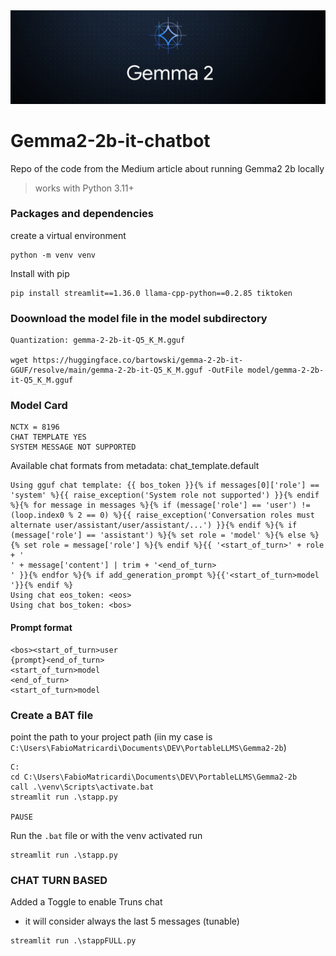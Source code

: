 <img src='https://github.com/fabiomatricardi/Gemma2-2b-it-chatbot/raw/main/images/Gemma-2-Banner.original.jpg' width=800>

# Gemma2-2b-it-chatbot
Repo of the code from the Medium article about running Gemma2 2b locally

> works with Python 3.11+

### Packages and dependencies
create a virtual environment
```
python -m venv venv
```

Install with pip
```
pip install streamlit==1.36.0 llama-cpp-python==0.2.85 tiktoken
```


### Doownload the model file in the model subdirectory
```
Quantization: gemma-2-2b-it-Q5_K_M.gguf

wget https://huggingface.co/bartowski/gemma-2-2b-it-GGUF/resolve/main/gemma-2-2b-it-Q5_K_M.gguf -OutFile model/gemma-2-2b-it-Q5_K_M.gguf

```


### Model Card
```
NCTX = 8196
CHAT TEMPLATE YES
SYSTEM MESSAGE NOT SUPPORTED
```

Available chat formats from metadata: chat_template.default
```
Using gguf chat template: {{ bos_token }}{% if messages[0]['role'] == 'system' %}{{ raise_exception('System role not supported') }}{% endif %}{% for message in messages %}{% if (message['role'] == 'user') != (loop.index0 % 2 == 0) %}{{ raise_exception('Conversation roles must alternate user/assistant/user/assistant/...') }}{% endif %}{% if (message['role'] == 'assistant') %}{% set role = 'model' %}{% else %}{% set role = message['role'] %}{% endif %}{{ '<start_of_turn>' + role + '
' + message['content'] | trim + '<end_of_turn>
' }}{% endfor %}{% if add_generation_prompt %}{{'<start_of_turn>model
'}}{% endif %}
Using chat eos_token: <eos>
Using chat bos_token: <bos>
```

#### Prompt format
```
<bos><start_of_turn>user
{prompt}<end_of_turn>
<start_of_turn>model
<end_of_turn>
<start_of_turn>model
```

### Create a BAT file
point the path to your project path (iin my case is `C:\Users\FabioMatricardi\Documents\DEV\PortableLLMS\Gemma2-2b`)
```
C:
cd C:\Users\FabioMatricardi\Documents\DEV\PortableLLMS\Gemma2-2b
call .\venv\Scripts\activate.bat
streamlit run .\stapp.py

PAUSE

```

Run the `.bat` file or with the venv activated run
```
streamlit run .\stapp.py
```


### CHAT TURN BASED
Added a Toggle to enable Truns chat
- it will consider always the last 5 messages (tunable)
```
streamlit run .\stappFULL.py
```






